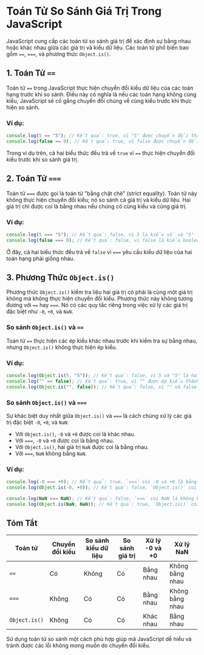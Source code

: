 # Toán Tử So Sánh Giá Trị Trong JavaScript

JavaScript cung cấp các toán tử so sánh giá trị để xác định sự bằng nhau hoặc khác nhau giữa các giá trị và kiểu dữ liệu. Các toán tử phổ biến bao gồm `==`, `===`, và phương thức `Object.is()`.

## 1. Toán Tử `==`

Toán tử `==` trong JavaScript thực hiện chuyển đổi kiểu dữ liệu của các toán hạng trước khi so sánh. Điều này có nghĩa là nếu các toán hạng không cùng kiểu, JavaScript sẽ cố gắng chuyển đổi chúng về cùng kiểu trước khi thực hiện so sánh.

### Ví dụ:

```javascript
console.log(5 == "5"); // Kết quả: true, vì "5" được chuyển đổi thành số 5 trước khi so sánh
console.log(false == 0); // Kết quả: true, vì false được chuyển đổi thành số 0
```

Trong ví dụ trên, cả hai biểu thức đều trả về `true` vì `==` thực hiện chuyển đổi kiểu trước khi so sánh giá trị.

## 2. Toán Tử `===`

Toán tử `===` được gọi là toán tử "bằng chặt chẽ" (strict equality). Toán tử này không thực hiện chuyển đổi kiểu; nó so sánh cả giá trị và kiểu dữ liệu. Hai giá trị chỉ được coi là bằng nhau nếu chúng có cùng kiểu và cùng giá trị.

### Ví dụ:

```javascript
console.log(5 === "5"); // Kết quả: false, vì 5 là kiểu số và "5" là kiểu chuỗi
console.log(false === 0); // Kết quả: false, vì false là kiểu boolean và 0 là kiểu số
```

Ở đây, cả hai biểu thức đều trả về `false` vì `===` yêu cầu kiểu dữ liệu của hai toán hạng phải giống nhau.

## 3. Phương Thức `Object.is()`

Phương thức `Object.is()` kiểm tra liệu hai giá trị có phải là cùng một giá trị không mà không thực hiện chuyển đổi kiểu. Phương thức này không tương đương với `==` hay `===`. Nó có các quy tắc riêng trong việc xử lý các giá trị đặc biệt như `-0`, `+0`, và `NaN`.

### So sánh `Object.is()` và `==`

Toán tử `==` thực hiện các ép kiểu khác nhau trước khi kiểm tra sự bằng nhau, nhưng `Object.is()` không thực hiện ép kiểu.

### Ví dụ:

```javascript
console.log(Object.is(5, "5")); // Kết quả: false, vì 5 và "5" là hai kiểu dữ liệu khác nhau
console.log("" == false); // Kết quả: true, vì "" được ép kiểu thành false
console.log(Object.is("", false)); // Kết quả: false, vì "" và false là hai giá trị khác nhau và không có ép kiểu
```

### So sánh `Object.is()` và `===`

Sự khác biệt duy nhất giữa `Object.is()` và `===` là cách chúng xử lý các giá trị đặc biệt `-0`, `+0`, và `NaN`:
- Với `Object.is()`, `-0` và `+0` được coi là khác nhau.
- Với `===`, `-0` và `+0` được coi là bằng nhau.
- Với `Object.is()`, hai giá trị `NaN` được coi là bằng nhau.
- Với `===`, `NaN` không bằng `NaN`.

### Ví dụ:

```javascript
console.log(-0 === +0); // Kết quả: true, `===` coi -0 và +0 là bằng nhau
console.log(Object.is(-0, +0)); // Kết quả: false, `Object.is()` coi -0 và +0 là khác nhau

console.log(NaN === NaN); // Kết quả: false, `===` coi NaN là không bằng chính nó
console.log(Object.is(NaN, NaN)); // Kết quả: true, `Object.is()` coi NaN là bằng chính nó
```

## Tóm Tắt

| Toán tử      | Chuyển đổi kiểu | So sánh kiểu dữ liệu | So sánh giá trị | Xử lý -0 và +0 | Xử lý NaN      |
|--------------|-----------------|----------------------|-----------------|----------------|----------------|
| `==`         | Có              | Không               | Có              | Bằng nhau      | Không bằng nhau|
| `===`        | Không           | Có                  | Có              | Bằng nhau      | Không bằng nhau|
| `Object.is()`| Không           | Có                  | Có              | Khác nhau      | Bằng nhau      |

Sử dụng toán tử so sánh một cách phù hợp giúp mã JavaScript dễ hiểu và tránh được các lỗi không mong muốn do chuyển đổi kiểu.